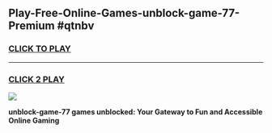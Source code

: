 
## Play-Free-Online-Games-unblock-game-77-Premium #qtnbv
<h3>
<a href="https://premium.freeplayer.one?title=unblock-game-77&ref=8M">CLICK TO PLAY</a></h3>
<hr>

<h3>
<a href="https://premium.freeplayer.one?title=unblock-game-77&ref=8M">CLICK 2 PLAY</a>
  
</h3>

<a href="https://premium.freeplayer.one?title=unblock-game-77&ref=8M"><img src="https://clearcache.store/games.png"></a>


**unblock-game-77 games unblocked: Your Gateway to Fun and Accessible Online Gaming**
